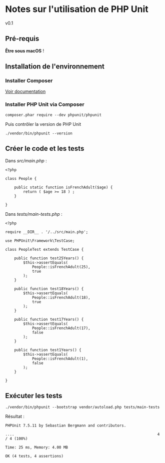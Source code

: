 
# Notes sur l'utilisation de PHP Unit

v0.1

## Pré-requis

**Être sous macOS** !

## Installation de l'environnement

### Installer Composer

[Voir documentation](https://getcomposer.org/download/)

### Installer PHP Unit via Composer

```
composer.phar require --dev phpunit/phpunit
```

Puis contrôler la version de PHP Unit

```
./vendor/bin/phpunit --version
```

## Créer le code et les tests

Dans *src/main.php* :
```
<?php

class People {

	public static function isFrenchAdult($age) {
		return ( $age >= 18 ) ;
	}

}
```

Dans *tests/main-tests.php* :
```
<?php

require __DIR__ . '/../src/main.php';

use PHPUnit\Framework\TestCase;

class PeopleTest extends TestCase {

	public function test25Years() {
		$this->assertEquals(
			People::isFrenchAdult(25),
			true
		);
	}

	public function test18Years() {
		$this->assertEquals(
			People::isFrenchAdult(18),
			true
		);
	}

	public function test17Years() {
		$this->assertEquals(
			People::isFrenchAdult(17),
			false
		);
	}

	public function test1Years() {
		$this->assertEquals(
			People::isFrenchAdult(1),
			false
		);
	}

}
```

## Exécuter les tests

```
./vendor/bin/phpunit --bootstrap vendor/autoload.php tests/main-tests
```

Résultat :
```
PHPUnit 7.5.11 by Sebastian Bergmann and contributors.

....                                                                4 / 4 (100%)

Time: 25 ms, Memory: 4.00 MB

OK (4 tests, 4 assertions)
```

